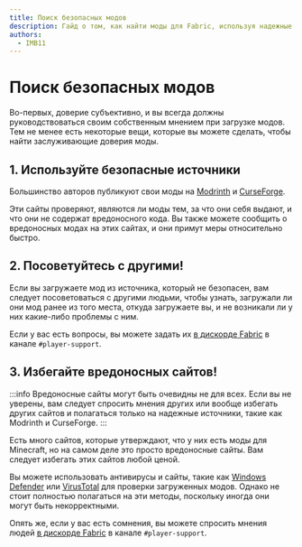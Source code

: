 ```yaml
---
title: Поиск безопасных модов
description: Гайд о том, как найти моды для Fabric, используя надежные источники.
authors:
  - IMB11
---
```


# Поиск безопасных модов

Во-первых, доверие субъективно, и вы всегда должны руководствоваться своим собственным мнением при загрузке модов. Тем не менее есть некоторые вещи, которые вы можете сделать, чтобы найти заслуживающие доверия моды.

## 1. Используйте безопасные источники

Большинство авторов публикуют свои моды на [Modrinth](https://modrinth.com/mods?g=categories:%27fabric%27) и [CurseForge](https://www.curseforge.com/minecraft/search?class=mc-mods&gameVersionTypeId=4).

Эти сайты проверяют, являются ли моды тем, за что они себя выдают, и что они не содержат вредоносного кода. Вы также можете сообщить о вредоносных модах на этих сайтах, и они примут меры относительно быстро.

## 2. Посоветуйтесь с другими!

Если вы загружаете мод из источника, который не безопасен, вам следует посоветоваться с другими людьми, чтобы узнать, загружали ли они мод ранее из того места, откуда загружаете вы, и не возникали ли у них какие-либо проблемы с ним.

Если у вас есть вопросы, вы можете задать их [в дискорде Fabric](https://discord.gg/v6v4pMv) в канале `#player-support`.

## 3. Избегайте вредоносных сайтов!

:::info
Вредоносные сайты могут быть очевидны не для всех. Если вы не уверены, вам следует спросить мнения других или вообще избегать других сайтов и полагаться только на надежные источники, такие как Modrinth и CurseForge.
:::

Есть много сайтов, которые утверждают, что у них есть моды для Minecraft, но на самом деле это просто вредоносные сайты. Вам следует избегать этих сайтов любой ценой.

Вы можете использовать антивирусы и сайты, такие как [Windows Defender](https://www.microsoft.com/en-us/windows/comprehensive-security) или [VirusTotal](https://www.virustotal.com/) для проверки загруженных модов. Однако не стоит полностью полагаться на эти методы, поскольку иногда они могут быть некорректными.

Опять же, если у вас есть сомнения, вы можете спросить мнения людей [в дискорде Fabric](https://discord.gg/v6v4pMv) в канале `#player-support`.
